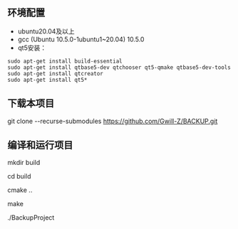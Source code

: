 ## 环境配置
- ubuntu20.04及以上
- gcc (Ubuntu 10.5.0-1ubuntu1~20.04) 10.5.0
- qt5安装：
```
sudo apt-get install build-essential
sudo apt-get install qtbase5-dev qtchooser qt5-qmake qtbase5-dev-tools
sudo apt-get install qtcreator
sudo apt-get install qt5*
```

## 下载本项目
git clone --recurse-submodules <https://github.com/Gwill-Z/BACKUP.git>

## 编译和运行项目
mkdir build

cd build

cmake ..

make

./BackupProject

